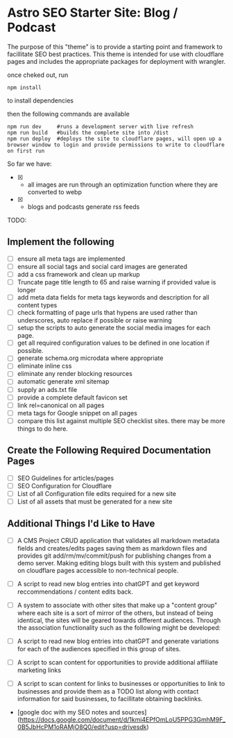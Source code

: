 # Astro SEO Starter Site: Blog / Podcast

The purpose of this "theme" is to provide a starting point and framework to facillitate SEO best practices. This theme is intended for use with cloudflare pages and includes the appropriate packages for deployment with wrangler. 

once cheked out, run
```
npm install
```
to install dependencies

then the following commands are available
```
npm run dev     #runs a development server with live refresh
npm run build   #builds the complete site into /dist
npm run deploy  #deploys the site to cloudflare pages, will open up a browser window to login and provide permissions to write to cloudflare on first run
```

So far we have:
- [x] - all images are run through an optimization function where they are converted to webp
- [x] - blogs and podcasts generate rss feeds

TODO: 
## Implement the following 

- [ ] ensure all meta tags are implemented
- [ ] ensure all social tags and social card images are generated 
- [ ] add a css framework and clean up markup
- [ ] Truncate page title length to 65 and raise warning if provided value is longer
- [ ] add meta data fields for meta tags keywords and description for all content types
- [ ] check formatting of page urls that hypens are used rather than underscores, auto replace if possible or raise warning
- [ ] setup the scripts to auto generate the social media images for each page.
- [ ] get all required configuration values to be defined in one location if possible.
- [ ] generate schema.org microdata where appropriate
- [ ] eliminate inline css
- [ ] eliminate any render blocking resources
- [ ] automatic generate xml sitemap
- [ ] supply an ads.txt file
- [ ] provide a complete default favicon set
- [ ] link rel=canonical on all pages
- [ ] meta tags for Google snippet on all pages
- [ ] compare this list against multiple SEO checklist sites. there may be more things to do here.

## Create the Following Required Documentation Pages
- [ ] SEO Guidelines for articles/pages
- [ ] SEO Configuration for Cloudflare
- [ ] List of all Configuration file edits required for a new site
- [ ] List of all assets that must be generated for a new site

## Additional Things I'd Like to Have
- [ ] A CMS Project CRUD application that validates all markdown metadata fields and creates/edits pages saving them as markdown files and provides git add/rm/mv/commit/push for publishing changes from a demo server. Making editing blogs built with this system and published on cloudflare pages accessible to non-technical people.

- [ ] A script to read new blog entries into chatGPT and get keyword reccommendations / content edits back.
      
- [ ] A system to associate with other sites that make up a "content group" where each site is a sort of mirror of the others, but instead of being identical, the sites will be geared towards different audiences. Through the association functionality such as the following might be developed:
      
- [ ] A script to read new blog entries into chatGPT and generate variations for each of the audiences specified in this group of sites.
      
- [ ] A script to scan content for opportunities to provide additional affiliate marketing links
      
- [ ] A script to scan content for links to businesses or opportunities to link to businesses and provide them as a TODO list along with contact information for said businesses, to facillitate obtaining backlinks.

    
- [google doc with my SEO notes and sources]
(https://docs.google.com/document/d/1kmi4EPfOmLoU5PPG3GmhM9F_0B5JbHcPM1oRAMjO8Q0/edit?usp=drivesdk)
